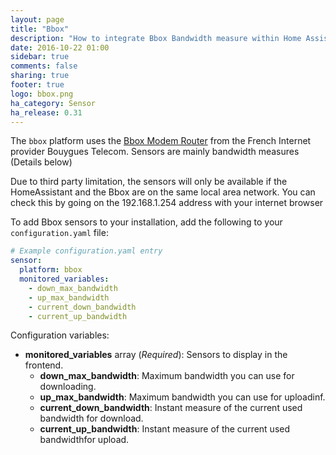 ```yaml
---
layout: page
title: "Bbox"
description: "How to integrate Bbox Bandwidth measure within Home Assistant."
date: 2016-10-22 01:00
sidebar: true
comments: false
sharing: true
footer: true
logo: bbox.png
ha_category: Sensor
ha_release: 0.31
---
```


The `bbox` platform uses the [Bbox Modem Router](https://fr.wikipedia.org/wiki/Bbox/) from the French Internet provider Bouygues Telecom.
Sensors are mainly bandwidth measures (Details below)

<p class='note warning'>
Due to third party limitation, the sensors will only be available if the HomeAssistant and the Bbox are on the same local area network.
You can check this by going on the 192.168.1.254 address with your internet browser
</p>

To add Bbox sensors to your installation, add the following to your `configuration.yaml` file:

```yaml
# Example configuration.yaml entry
sensor:
  platform: bbox
  monitored_variables:
    - down_max_bandwidth
    - up_max_bandwidth
    - current_down_bandwidth
    - current_up_bandwidth
```

Configuration variables:

- **monitored_variables** array (*Required*): Sensors to display in the frontend.
  - **down_max_bandwidth**: Maximum bandwidth you can use for downloading.
  - **up_max_bandwidth**: Maximum bandwidth you can use for uploadinf.
  - **current_down_bandwidth**: Instant measure of the current used bandwidth for download.
  - **current_up_bandwidth**: Instant measure of the current used bandwidthfor upload.


